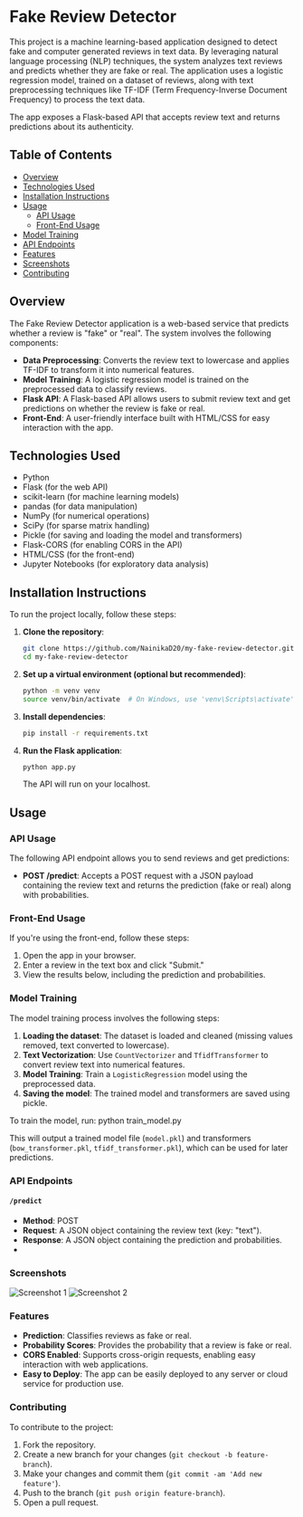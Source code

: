 # Fake Review Detector

This project is a machine learning-based application designed to detect fake and computer generated reviews in text data. By leveraging natural language processing (NLP) techniques, the system analyzes text reviews and predicts whether they are fake or real. The application uses a logistic regression model, trained on a dataset of reviews, along with text preprocessing techniques like TF-IDF (Term Frequency-Inverse Document Frequency) to process the text data.

The app exposes a Flask-based API that accepts review text and returns predictions about its authenticity.

## Table of Contents
- [Overview](#overview)
- [Technologies Used](#technologies-used)
- [Installation Instructions](#installation-instructions)
- [Usage](#usage)
  - [API Usage](#api-usage)
  - [Front-End Usage](#front-end-usage)
- [Model Training](#model-training)
- [API Endpoints](#api-endpoints)
- [Features](#features)
- [Screenshots](#screenshots)
- [Contributing](#contributing)

## Overview
The Fake Review Detector application is a web-based service that predicts whether a review is "fake" or "real". The system involves the following components:
- **Data Preprocessing**: Converts the review text to lowercase and applies TF-IDF to transform it into numerical features.
- **Model Training**: A logistic regression model is trained on the preprocessed data to classify reviews.
- **Flask API**: A Flask-based API allows users to submit review text and get predictions on whether the review is fake or real.
- **Front-End**: A user-friendly interface built with HTML/CSS for easy interaction with the app.

## Technologies Used
- Python
- Flask (for the web API)
- scikit-learn (for machine learning models)
- pandas (for data manipulation)
- NumPy (for numerical operations)
- SciPy (for sparse matrix handling)
- Pickle (for saving and loading the model and transformers)
- Flask-CORS (for enabling CORS in the API)
- HTML/CSS (for the front-end)
- Jupyter Notebooks (for exploratory data analysis)

## Installation Instructions
To run the project locally, follow these steps:

1. **Clone the repository**:

    ```bash
    git clone https://github.com/NainikaD20/my-fake-review-detector.git
    cd my-fake-review-detector
    ```

2. **Set up a virtual environment (optional but recommended)**:

    ```bash
    python -m venv venv
    source venv/bin/activate  # On Windows, use 'venv\Scripts\activate'
    ```

3. **Install dependencies**:

    ```bash
    pip install -r requirements.txt
    ```

4. **Run the Flask application**:

    ```bash
    python app.py
    ```

    The API will run on your localhost.

## Usage

### API Usage
The following API endpoint allows you to send reviews and get predictions:

- **POST /predict**: Accepts a POST request with a JSON payload containing the review text and returns the prediction (fake or real) along with probabilities.

### Front-End Usage
If you're using the front-end, follow these steps:

1. Open the app in your browser.
2. Enter a review in the text box and click "Submit."
3. View the results below, including the prediction and probabilities.

### Model Training
The model training process involves the following steps:

1. **Loading the dataset**: The dataset is loaded and cleaned (missing values removed, text converted to lowercase).
2. **Text Vectorization**: Use `CountVectorizer` and `TfidfTransformer` to convert review text into numerical features.
3. **Model Training**: Train a `LogisticRegression` model using the preprocessed data.
4. **Saving the model**: The trained model and transformers are saved using pickle.

To train the model, run:
python train_model.py

This will output a trained model file (`model.pkl`) and transformers (`bow_transformer.pkl`, `tfidf_transformer.pkl`), which can be used for later predictions.

### API Endpoints

#### `/predict`
- **Method**: POST
- **Request**: A JSON object containing the review text (key: "text").
- **Response**: A JSON object containing the prediction and probabilities.
- 
### Screenshots
![Screenshot 1](./images/Screenshot%20(82).png)
![Screenshot 2](./images/Screenshot%20(83).png)
### Features
- **Prediction**: Classifies reviews as fake or real.
- **Probability Scores**: Provides the probability that a review is fake or real.
- **CORS Enabled**: Supports cross-origin requests, enabling easy interaction with web applications.
- **Easy to Deploy**: The app can be easily deployed to any server or cloud service for production use.

### Contributing
To contribute to the project:

1. Fork the repository.
2. Create a new branch for your changes (`git checkout -b feature-branch`).
3. Make your changes and commit them (`git commit -am 'Add new feature'`).
4. Push to the branch (`git push origin feature-branch`).
5. Open a pull request.

